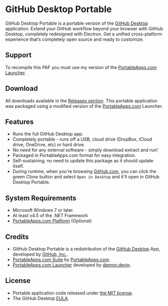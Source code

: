 # GitHub Desktop Portable
GitHub Desktop Portable is a portable version of the [GitHub Desktop][C1] application. Extend your GitHub workflow beyond your browser with GitHub Desktop, completely redesigned with Electron. Get a unified cross-platform experience that’s completely open source and ready to customize.

## Support
To recompile this PAF you must use my version of the [PortableApps.com Launcher][S1].

 [S1]: https://github.com/demondevin/portableapps.comlauncher

## Download
All downloads available in the [Releases section][D1]. This portable application was packaged using a modified version of the [PortableApps.com][D2] Launcher.

 [D1]: https://github.com/demondevin/DiscordPortable/releases/latest
 [D2]: http//portableapps.com/

## Features
* Runs the full GitHub Desktop app.
* Completely portable - runs off a USB, cloud drive (DropBox, iCloud drive,
  OneDrive, etc) or hard drive.
* No need for any external software - simply download extract and run!
* Packaged in PortableApps.com format for easy integration.
* Self-sustaining; no need to update this package as it should update itself.
* During runtime, when you're browsing [GitHub.com][C2], you can click the green _Clone_ button and select `Open in Desktop` and it'll open in GitHub Desktop Portable.

## System Requirements
* Microsoft Windows 7 or later.
* At least v4.5 of the .NET Framework
* [PortableApps.com Platform][R1] (Optional)

 [R1]: http://portableapps.com/download

## Credits
* GitHub Desktop Portable is a redistribution of the
  [GitHub Desktop][C1] App, developed by [GitHub, Inc.][C2].
* [PortableApps.com Suite][R1] by [PortableApps.com][D2].
* [PortableApps.com Launcher][S1] developed by [demon.devin][C3].

 [C1]: https://desktop.github.com/
 [C2]: https://github.com/
 [C3]: https://github.com/demondevin

## License

* Portable application code released under [the MIT license][L1].
* The GitHub Desktop [EULA][L2].

 [L1]: https://raw.githubusercontent.com/demondevin/GitHubDesktopPortable/master/LICENSE
 [L2]: https://desktop.github.com/eula/
 
